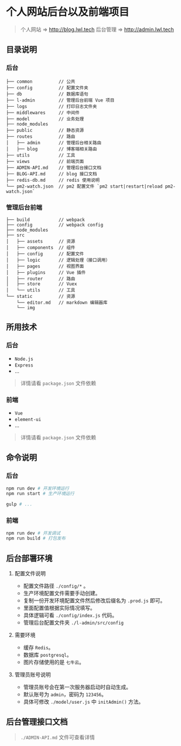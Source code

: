 # 个人网站后台以及前端项目
> 个人网站 => http://blog.lwl.tech
> 后台管理 => http://admin.lwl.tech

## 目录说明
### 后台
```text
├── common          // 公共
├── config          // 配置文件夹
├── db              // 数据库语句
├── l-admin         // 管理后台前端 Vue 项目
├── logs            // 打印日志文件夹
├── middlewares     // 中间件
├── model           // 业务处理
├── node_modules
├── public          // 静态资源
├── routes          // 路由
│   ├── admin       // 管理后台相关路由
│   ├── blog        // 博客端相关路由
├── utils           // 工具
├── views           // 前端页面
├── ADMIN-API.md    // 管理后台接口文档
├── BLOG-API.md     // blog 接口文档
├── redis-db.md     // redis 使用说明
└── pm2-watch.json  // pm2 配置文件 `pm2 start|restart|reload pm2-watch.json`
```

### 管理后台前端
```text
├── build           // webpack
├── config          // webpack config
├── node_modules
├── src
│   ├── assets      // 资源
│   ├── components  // 组件
│   ├── config      // 配置文件
│   ├── logic       // 逻辑处理（接口调用）
│   ├── pages       // 视图界面
│   ├── plugins     // Vue 插件
│   ├── router      // 路由
│   ├── store       // Vuex
│   └── utils       // 工具
└── static          // 资源
    └── editor.md   // markdown 编辑器库
    └── img
```
## 所用技术
### 后台
- `Node.js`
- `Express`
- ...
> 详情请看 `package.json` 文件依赖

### 前端
- `Vue`
- `element-ui`
- ...
> 详情请看 `package.json` 文件依赖

## 命令说明
### 后台
```bash
npm run dev # 开发环境运行
npm run start # 生产环境运行

gulp # ...
```

### 前端
```bash
npm run dev # 开发调试
npm run build # 打包发布
```

## 后台部署环境
1. 配置文件说明
    - 配置文件路径 `./config/*` 。
    - 生产环境配置文件需要手动创建。
    - 复制一份开发环境配置文件然后修改后缀名为 `.prod.js` 即可。
    - 里面配置值根据实际情况填写。
    - 具体逻辑可看 `./config/index.js` 代码。
    - 管理后台配置文件夹 `./l-admin/src/config`
2. 需要环境
    - 缓存 `Redis`。
    - 数据库 `postgresql`。
    - 图片存储使用的是 `七牛云`。

3. 管理员账号说明
    - 管理员账号会在第一次服务器启动时自动生成。
    - 默认账号为 `admin`，密码为 `123456`。
    - 具体可修改 `./model/user.js` 中 `initAdmin()` 方法。


## 后台管理接口文档
> `./ADMIN-API.md` 文件可查看详情